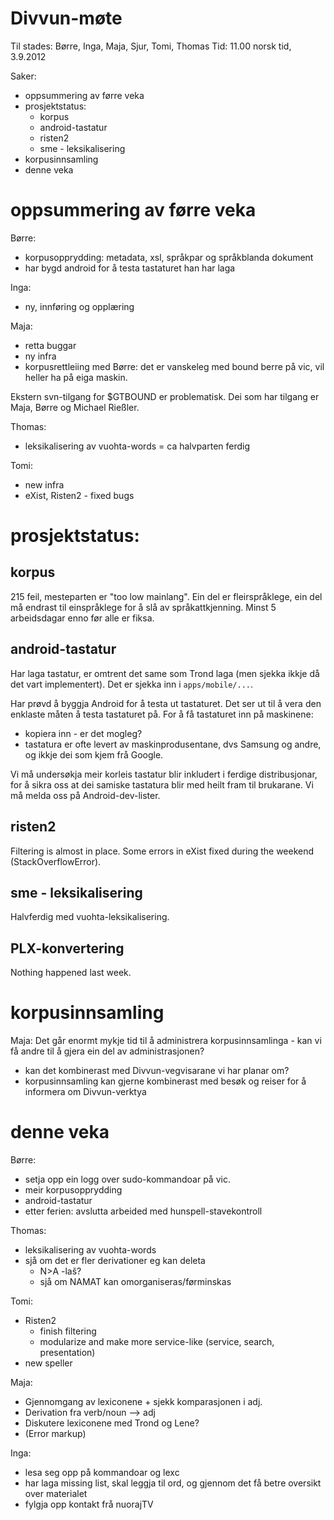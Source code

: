 # Divvun-møte

Til stades: Børre, Inga, Maja, Sjur, Tomi, Thomas
Tid: 11.00 norsk tid, 3.9.2012

Saker:
* oppsummering av førre veka
* prosjektstatus:
    - korpus
    - android-tastatur
    - risten2
    - sme - leksikalisering
* korpusinnsamling
* denne veka

#  oppsummering av førre veka

Børre:
* korpusopprydding: metadata, xsl, språkpar og språkblanda dokument
* har bygd android for å testa tastaturet han har laga

Inga:
* ny, innføring og opplæring

Maja:
* retta buggar
* ny infra
* korpusrettleiing med Børre: det er vanskeleg med bound berre på vic, vil heller ha på eiga maskin.

Ekstern svn-tilgang for $GTBOUND er problematisk. Dei som har tilgang er Maja, Børre og Michael Rießler.

Thomas:
* leksikalisering av vuohta-words = ca halvparten ferdig

Tomi:
* new infra
* eXist, Risten2 - fixed bugs

#  prosjektstatus:
##  korpus

215 feil, mesteparten er "too low mainlang". Ein del er fleirspråklege, ein del må endrast til einspråklege for å slå av språkattkjenning. Minst 5 arbeidsdagar enno før alle er fiksa.

##  android-tastatur

Har laga tastatur, er omtrent det same som Trond laga (men sjekka ikkje då det vart implementert). Det er sjekka inn i `apps/mobile/...`.

Har prøvd å byggja Android for å testa ut tastaturet. Det ser ut til å vera den enklaste måten å testa tastaturet på. For å få tastaturet inn på maskinene:
* kopiera inn - er det mogleg?
* tastatura er ofte levert av maskinprodusentane, dvs Samsung og andre, og ikkje dei som kjem frå Google.

Vi må undersøkja meir korleis tastatur blir inkludert i ferdige distribusjonar, for å sikra oss at dei samiske tastatura blir med heilt fram til brukarane. Vi må melda oss på Android-dev-lister.

##  risten2

Filtering is almost in place. Some errors in eXist fixed during the weekend (StackOverflowError).

##  sme - leksikalisering

Halvferdig med vuohta-leksikalisering.

##  PLX-konvertering

Nothing happened last week.

#  korpusinnsamling

Maja: Det går enormt mykje tid til å administrera korpusinnsamlinga - kan vi få andre til å gjera ein del av administrasjonen?

* kan det kombinerast med Divvun-vegvisarane vi har planar om?
* korpusinnsamling kan gjerne kombinerast med besøk og reiser for å informera om Divvun-verktya

#  denne veka

Børre:
* setja opp ein logg over sudo-kommandoar på vic.
* meir korpusopprydding
* android-tastatur
* etter ferien: avslutta arbeided med hunspell-stavekontroll

Thomas:
* leksikalisering av vuohta-words
* sjå om det er fler derivationer eg kan deleta
    - N>A -laš?
    - sjå om NAMAT kan omorganiseras/førminskas

Tomi:
* Risten2
    - finish filtering
    - modularize and make more service-like (service, search, presentation)
* new speller

Maja:
* Gjennomgang av lexiconene + sjekk komparasjonen i adj.
* Derivation fra verb/noun --> adj
* Diskutere lexiconene med Trond og Lene?
* (Error markup)

Inga:
* lesa seg opp på kommandoar og lexc
* har laga missing list, skal leggja til ord, og gjennom det få betre oversikt over materialet
* fylgja opp kontakt frå nuorajTV
